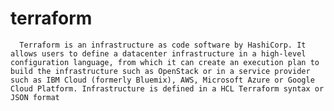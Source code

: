 # terraform

      Terraform is an infrastructure as code software by HashiCorp. It allows users to define a datacenter infrastructure in a high-level configuration language, from which it can create an execution plan to build the infrastructure such as OpenStack or in a service provider such as IBM Cloud (formerly Bluemix), AWS, Microsoft Azure or Google Cloud Platform. Infrastructure is defined in a HCL Terraform syntax or JSON format
